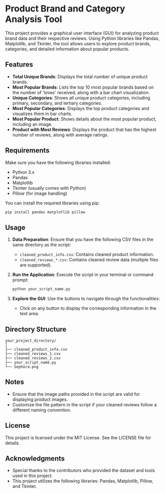 # Product Brand and Category Analysis Tool

This project provides a graphical user interface (GUI) for analyzing product brand data and their respective reviews. Using Python libraries like Pandas, Matplotlib, and Tkinter, the tool allows users to explore product brands, categories, and detailed information about popular products.

## Features

- **Total Unique Brands**: Displays the total number of unique product brands.
- **Most Popular Brands**: Lists the top 10 most popular brands based on the number of 'loves' received, along with a bar chart visualization.
- **Unique Categories**: Shows all unique product categories, including primary, secondary, and tertiary categories.
- **Most Popular Categories**: Displays the top product categories and visualizes them in bar charts.
- **Most Popular Product**: Shows details about the most popular product, including an image.
- **Product with Most Reviews**: Displays the product that has the highest number of reviews, along with average ratings.

## Requirements

Make sure you have the following libraries installed:

- Python 3.x
- Pandas
- Matplotlib
- Tkinter (usually comes with Python)
- Pillow (for image handling)

You can install the required libraries using pip:

```bash
pip install pandas matplotlib pillow
```

## Usage

1. **Data Preparation**: Ensure that you have the following CSV files in the same directory as the script:
   - `cleaned_product_info.csv`: Contains cleaned product information.
   - `cleaned_reviews_*.csv`: Contains cleaned review data (multiple files are supported).

2. **Run the Application**: Execute the script in your terminal or command prompt:
   ```bash
   python your_script_name.py
   ```

3. **Explore the GUI**: Use the buttons to navigate through the functionalities:
   - Click on any button to display the corresponding information in the text area.

## Directory Structure

```
your_project_directory/
│
├── cleaned_product_info.csv
├── cleaned_reviews_1.csv
├── cleaned_reviews_2.csv
├── your_script_name.py
└── Sephora.png
```

## Notes

- Ensure that the image paths provided in the script are valid for displaying product images.
- Customize the file pattern in the script if your cleaned reviews follow a different naming convention.

## License

This project is licensed under the MIT License. See the LICENSE file for details.

## Acknowledgments

- Special thanks to the contributors who provided the dataset and tools used in this project.
- This project utilizes the following libraries: Pandas, Matplotlib, Pillow, and Tkinter.